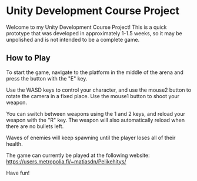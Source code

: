 # Unity Development Course Project

Welcome to my Unity Development Course Project! This is a quick prototype that was developed in approximately 1-1.5 weeks, so it may be unpolished and is not intended to be a complete game.

## How to Play

To start the game, navigate to the platform in the middle of the arena and press the button with the "E" key.

Use the WASD keys to control your character, and use the mouse2 button to rotate the camera in a fixed place. Use the mouse1 button to shoot your weapon.

You can switch between weapons using the 1 and 2 keys, and reload your weapon with the "R" key. The weapon will also automatically reload when there are no bullets left.

Waves of enemies will keep spawning until the player loses all of their health.

The game can currently be played at the following website: https://users.metropolia.fi/~matiasdn/Pelikehitys/

Have fun!
